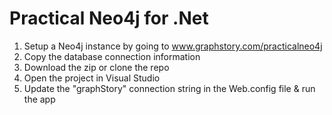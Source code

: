 Practical Neo4j for .Net
===================

1. Setup a Neo4j instance by going to www.graphstory.com/practicalneo4j
2. Copy the database connection information
3. Download the zip or clone the repo
4. Open the project in Visual Studio
5. Update the "graphStory" connection string in the Web.config file & run the app
